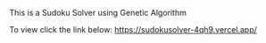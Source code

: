 This is a Sudoku Solver using Genetic Algorithm

To view click the link below:
https://sudokusolver-4qh9.vercel.app/
